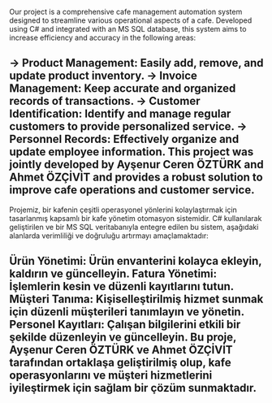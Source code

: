 Our project is a comprehensive cafe management automation system designed to streamline various operational aspects of a cafe. Developed using C# and integrated with an MS SQL database, this system aims to increase efficiency and accuracy in the following areas:

-> Product Management: Easily add, remove, and update product inventory.
-> Invoice Management: Keep accurate and organized records of transactions.
-> Customer Identification: Identify and manage regular customers to provide personalized service.
-> Personnel Records: Effectively organize and update employee information.
This project was jointly developed by Ayşenur Ceren ÖZTÜRK and Ahmet ÖZÇİVİT and provides a robust solution to improve cafe operations and customer service.
--------------------------------------------------------------------------------
Projemiz, bir kafenin çeşitli operasyonel yönlerini kolaylaştırmak için tasarlanmış kapsamlı bir kafe yönetim otomasyon sistemidir. C# kullanılarak geliştirilen ve bir MS SQL veritabanıyla entegre edilen bu sistem, aşağıdaki alanlarda verimliliği ve doğruluğu artırmayı amaçlamaktadır:

Ürün Yönetimi: Ürün envanterini kolayca ekleyin, kaldırın ve güncelleyin.
Fatura Yönetimi: İşlemlerin kesin ve düzenli kayıtlarını tutun.
Müşteri Tanıma: Kişiselleştirilmiş hizmet sunmak için düzenli müşterileri tanımlayın ve yönetin.
Personel Kayıtları: Çalışan bilgilerini etkili bir şekilde düzenleyin ve güncelleyin.
Bu proje, Ayşenur Ceren ÖZTÜRK ve Ahmet ÖZÇİVİT tarafından ortaklaşa geliştirilmiş olup, kafe operasyonlarını ve müşteri hizmetlerini iyileştirmek için sağlam bir çözüm sunmaktadır.
---------------------------------------------------------------------------------

